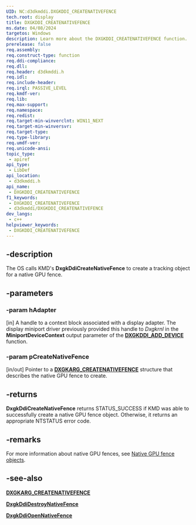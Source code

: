 ```yaml
---
UID: NC:d3dkmddi.DXGKDDI_CREATENATIVEFENCE
tech.root: display
title: DXGKDDI_CREATENATIVEFENCE
ms.date: 04/08/2024
targetos: Windows
description: Learn more about the DXGKDDI_CREATENATIVEFENCE function.
prerelease: false
req.assembly: 
req.construct-type: function
req.ddi-compliance: 
req.dll: 
req.header: d3dkmddi.h
req.idl: 
req.include-header: 
req.irql: PASSIVE_LEVEL
req.kmdf-ver: 
req.lib: 
req.max-support: 
req.namespace: 
req.redist: 
req.target-min-winverclnt: WIN11_NEXT
req.target-min-winversvr: 
req.target-type: 
req.type-library: 
req.umdf-ver: 
req.unicode-ansi: 
topic_type:
 - apiref
api_type:
 - LibDef
api_location:
 - d3dkmddi.h
api_name:
 - DXGKDDI_CREATENATIVEFENCE
f1_keywords:
 - DXGKDDI_CREATENATIVEFENCE
 - d3dkmddi/DXGKDDI_CREATENATIVEFENCE
dev_langs:
 - c++
helpviewer_keywords:
 - DXGKDDI_CREATENATIVEFENCE
---
```


## -description

The OS calls KMD's **DxgkDdiCreateNativeFence** to create a tracking object for a native GPU fence.

## -parameters

### -param hAdapter

[in] A handle to a context block associated with a display adapter. The display miniport driver previously provided this handle to *Dxgkrnl* in the **MiniportDeviceContext** output parameter of the [**DXGKDDI_ADD_DEVICE**](../dispmprt/nc-dispmprt-dxgkddi_add_device.md) function.

### -param pCreateNativeFence

[in/out] Pointer to a [**DXGKARG_CREATENATIVEFENCE**](ns-d3dkmddi-dxgkarg_createnativefence.md) structure that describes the native GPU fence to create.

## -returns

**DxgkDdiCreateNativeFence** returns STATUS_SUCCESS if KMD was able to successfully create a native GPU fence object. Otherwise, it returns an appropriate NTSTATUS error code.

## -remarks

For more information about native GPU fences, see [Native GPU fence objects](/windows-hardware/drivers/display/native-gpu-fence-objects.md).

## -see-also

[**DXGKARG_CREATENATIVEFENCE**](ns-d3dkmddi-dxgkarg_createnativefence.md)

[**DxgkDdiDestroyNativeFence**](nc-d3dkmddi-dxgkddi_destroynativefence.md)

[**DxgkDdiOpenNativeFence**](nc-d3dkmddi-dxgkddi_opennativefence.md)
